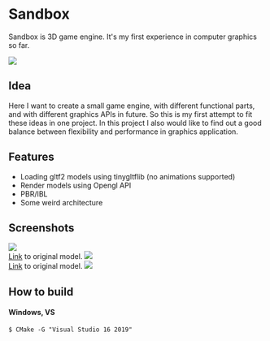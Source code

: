 # Sandbox

Sandbox is 3D game engine. It's my first experience in computer graphics so far.

![](https://i.ibb.co/VB1Kz9s/2.png)

## Idea
Here I want to create a small game engine, with different functional parts, and with different graphics APIs in future. So this is my first attempt to fit these ideas in one project.
In this project I also would like to find out a good balance between flexibility and performance in graphics application.

## Features
* Loading gltf2 models using tinygltflib (no animations supported)
* Render models using Opengl API
* PBR/IBL
* Some weird architecture

## Screenshots
![](https://i.ibb.co/7Q9NVQT/13-1.png)  
[Link](https://sketchfab.com/3d-models/material-ball-in-3d-coat-a6bdf1d11d714e07b9dd99dda02de965) to original model. 
![](https://i.ibb.co/bjVgKkN/Tank.png)  
[Link](https://sketchfab.com/3d-models/kv-2-heavy-tank-1940-ba8b84d78c0a42038cf2eaa4210ef296) to original model. 
![](https://i.ibb.co/b7Ys6Nx/10-3.png)

## How to build
#### Windows, VS
```
$ CMake -G "Visual Studio 16 2019"
```